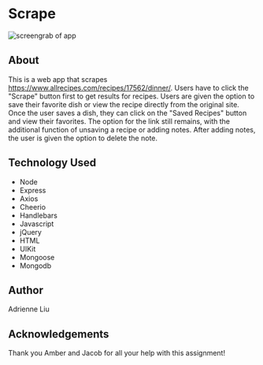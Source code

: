 # Scrape

![screengrab of app](/public/Images/scrape_two.gif)

## About 

This is a web app that scrapes https://www.allrecipes.com/recipes/17562/dinner/. Users have to click the "Scrape" button first to get results for recipes. Users are given the option to save their favorite dish or view the recipe directly from the original site. Once the user saves a dish, they can click on the "Saved Recipes" button and view their favorites. The option for the link still remains, with the additional function of unsaving a recipe or adding notes. After adding notes, the user is given the option to delete the note. 

## Technology Used
- Node 
- Express
- Axios
- Cheerio
- Handlebars
- Javascript
- jQuery
- HTML 
- UIKit
- Mongoose
- Mongodb

## Author
Adrienne Liu 

## Acknowledgements 
Thank you Amber and Jacob for all your help with this assignment! 